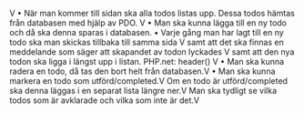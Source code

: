 V •	När man kommer till sidan ska alla todos listas upp. Dessa todos hämtas från databasen med hjälp av PDO. 
V •	Man ska kunna lägga till en ny todo och då ska denna sparas i databasen. 
•	Varje gång man har lagt till en ny todo ska man skickas tillbaka till samma sida V samt att det ska finnas en meddelande som säger att skapandet av todon lyckades V samt att den nya todon ska ligga i längst upp i listan. PHP.net: header() V
•	Man ska kunna radera en todo, då tas den bort helt från databasen.V 
•	Man ska kunna markera en todo som utförd/completed.V Om en todo är utförd/completed ska denna läggas i en separat lista längre ner.V Man ska tydligt se vilka todos som är avklarade och vilka som inte är det.V
